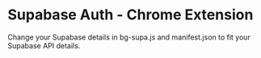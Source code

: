 # Supabase Auth - Chrome Extension

Change your Supabase details in bg-supa.js and manifest.json to fit your Supabase API details.
